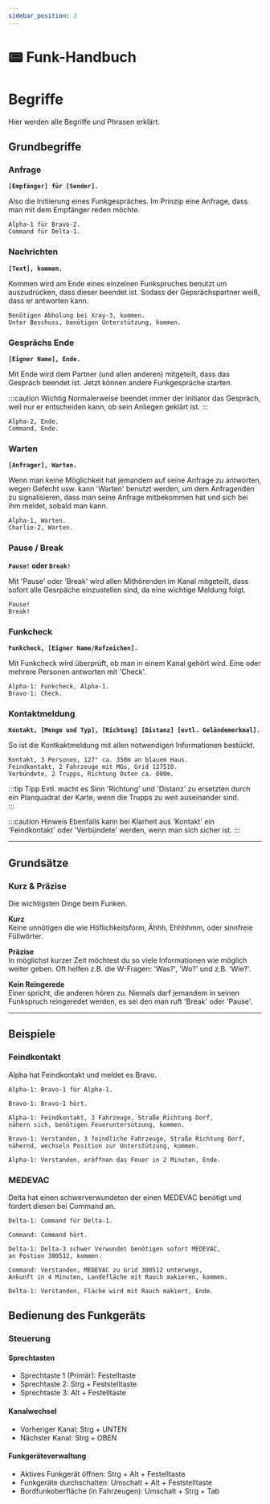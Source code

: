 ```yaml
---
sidebar_position: 3
---
```


# 📟 Funk-Handbuch

# Begriffe
  
Hier werden alle Begriffe und Phrasen erklärt.  
  
## Grundbegriffe

### Anfrage

**`[Empfänger] für [Sender].`**

Also die Initiierung eines Funkgespräches. Im Prinzip eine Anfrage, dass man mit dem Empfänger reden möchte.

```
Alpha-1 für Bravo-2.
Command für Delta-1.
```

### Nachrichten

**`[Text], kommen.`**

Kommen wird am Ende eines einzelnen Funkspruches benutzt um auszudrücken, dass dieser beendet ist. Sodass der Gepsrächspartner weiß, dass er antworten kann.

```
Benötigen Abholung bei Xray-3, kommen.
Unter Beschuss, benötigen Unterstützung, kommen.
```

### Gesprächs Ende

**`[Eigner Name], Ende.`**

Mit Ende wird dem Partner (und allen anderen) mitgeteilt, dass das Gespräch beendet ist. Jetzt können andere Funkgespräche starten.

:::caution Wichtig
Normalerweise beendet immer der Initiator das Gespräch, weil nur er entscheiden kann, ob sein Anliegen geklärt ist.
:::

```
Alpha-2, Ende.
Command, Ende.
```  
  
### Warten

**`[Anfrager], Warten.`**

Wenn man keine Möglichkeit hat jemandem auf seine Anfrage zu antworten, wegen Gefecht usw. kann 'Warten' benutzt werden, um dem Anfragenden zu signalisieren, dass man seine Anfrage mitbekommen hat und sich bei ihm meldet, sobald man kann.

```
Alpha-1, Warten.
Charlie-2, Warten.
```  

### Pause / Break

**`Pause!` oder `Break!`**

Mit 'Pause' oder 'Break' wird allen Mithörenden im Kanal mitgeteilt, dass sofort alle Gesrpäche einzustellen sind, da eine wichtige Meldung folgt.

```
Pause!
Break!
```  

### Funkcheck

**`Funkcheck, [Eigner Name/Rufzeichen].`**

Mit Funkcheck wird überprüft, ob man in einem Kanal gehört wird. Eine oder mehrere Personen antworten mit 'Check'.

```
Alpha-1: Funkcheck, Alpha-1.
Bravo-1: Check.
```  

### Kontaktmeldung

**`Kontakt, [Menge und Typ], [Richtung] [Distanz] [evtl. Geländemerkmal].`**

So ist die Kontkaktmeldung mit allen notwendigen Informationen bestückt.

```
Kontakt, 3 Personen, 127° ca. 350m an blauem Haus.
Feindkontakt, 2 Fahrzeuge mit MGs, Grid 127510.
Verbündete, 2 Trupps, Richtung Osten ca. 800m.
```  

:::tip Tipp
Evtl. macht es Sinn 'Richtung' und 'Distanz' zu ersetzten durch ein Planquadrat der Karte, wenn die Trupps zu weit auseinander sind.  
:::

:::caution Hinweis
Ebenfalls kann bei Klarheit aus 'Kontakt' ein 'Feindkontakt' oder 'Verbündete' werden, wenn man sich sicher ist. 
:::




<hr></hr>

## Grundsätze

### Kurz & Präzise

Die wichtigsten Dinge beim Funken.

**Kurz**  
Keine unnötigen die wie Höflichkeitsform, Ähhh, Ehhhhmm, oder sinnfreie Füllwörter.  

**Präzise**  
In möglichst kurzer Zeit möchtest du so viele Informationen wie möglich weiter geben. Oft helfen z.B. die W-Fragen: 'Was?', 'Wo?' und z.B. 'Wie?'.

**Kein Reingerede**  
Einer spricht, die anderen hören zu. Niemals darf jemandem in seinen Funkspruch reingeredet werden, es sei den man ruft 'Break' oder 'Pause'.

<hr></hr>

## Beispiele

### Feindkontakt

Alpha hat Feindkontakt und meldet es Bravo.

```
Alpha-1: Bravo-1 für Alpha-1.

Bravo-1: Bravo-1 hört.

Alpha-1: Feindkontakt, 3 Fahrzeuge, Straße Richtung Dorf, 
nähern sich, benötigen Feueruntersützung, kommen. 

Bravo-1: Verstanden, 3 feindliche Fahrzeuge, Straße Richtung Dorf, 
nähernd, wechseln Position zur Unterstützung, kommen.

Alpha-1: Verstanden, eröffnen das Feuer in 2 Minuten, Ende.
```

### MEDEVAC

Delta hat einen schwerverwundeten der einen MEDEVAC benötigt und fordert diesen bei Command an.

```
Delta-1: Command für Delta-1.

Command: Command hört.

Delta-1: Delta-3 schwer Verwundet benötigen sofort MEDEVAC, 
an Postion 300512, kommen. 

Command: Verstanden, MEDEVAC zu Grid 300512 unterwegs, 
Ankunft in 4 Minuten, Landefläche mit Rauch makieren, kommen.

Delta-1: Verstanden, Fläche wird mit Rauch makiert, Ende.
```


## Bedienung des Funkgeräts

### Steuerung

#### Sprechtasten 
- Sprechtaste 1 (Primär): Festelltaste
- Sprechtaste 2: Strg + Feststelltaste
- Sprechtaste 3: Alt + Festelltaste

#### Kanalwechsel
- Vorheriger Kanal: Strg + UNTEN
- Nächster Kanal: Strg + OBEN
  
#### Funkgeräteverwaltung
- Aktives Funkgerät öffnen: Strg + Alt + Festelltaste
- Funkgeräte durchschalten: Umschalt + Alt + Feststelltaste
- Bordfunkoberfläche (in Fahrzeugen): Umschalt + Strg + Tab 